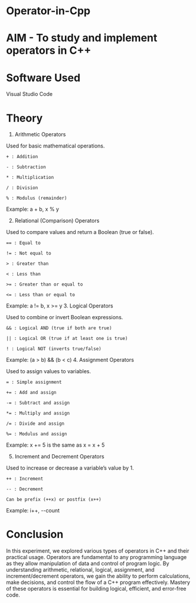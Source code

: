 # Operator-in-Cpp

# AIM - To study and implement operators in C++

# Software Used
Visual Studio Code

# Theory

1. Arithmetic Operators

Used for basic mathematical operations.

    + : Addition

    - : Subtraction

    * : Multiplication

    / : Division

    % : Modulus (remainder)

Example: a + b, x % y

2. Relational (Comparison) Operators

Used to compare values and return a Boolean (true or false).

    == : Equal to

    != : Not equal to

    > : Greater than

    < : Less than

    >= : Greater than or equal to

    <= : Less than or equal to

Example: a != b, x >= y
3. Logical Operators

Used to combine or invert Boolean expressions.

    && : Logical AND (true if both are true)

    || : Logical OR (true if at least one is true)

    ! : Logical NOT (inverts true/false)

Example: (a > b) && (b < c)
4. Assignment Operators

Used to assign values to variables.

    = : Simple assignment

    += : Add and assign

    -= : Subtract and assign

    *= : Multiply and assign

    /= : Divide and assign

    %= : Modulus and assign

Example: x += 5 is the same as x = x + 5

5. Increment and Decrement Operators

Used to increase or decrease a variable’s value by 1.

    ++ : Increment

    -- : Decrement

    Can be prefix (++x) or postfix (x++)

Example: i++, --count

# Conclusion

In this experiment, we explored various types of operators in C++ and their practical usage. Operators are fundamental to any programming language as they allow manipulation of data and control of program logic. By understanding arithmetic, relational, logical, assignment, and increment/decrement operators, we gain the ability to perform calculations, make decisions, and control the flow of a C++ program effectively. Mastery of these operators is essential for building logical, efficient, and error-free code.
